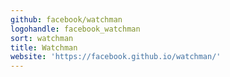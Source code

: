 ```yaml
---
github: facebook/watchman
logohandle: facebook_watchman
sort: watchman
title: Watchman
website: 'https://facebook.github.io/watchman/'
---
```

